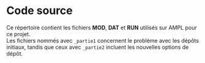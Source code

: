 # Code source  
Ce répertoire contient les fichiers **MOD**, **DAT** et **RUN** utilisés sur AMPL pour ce projet.   
Les fichiers nommés avec ```_partie1``` concernent le problème avec les dépôts initiaux, tandis que ceux avec ```_partie2``` incluent les nouvelles options de dépôt.
